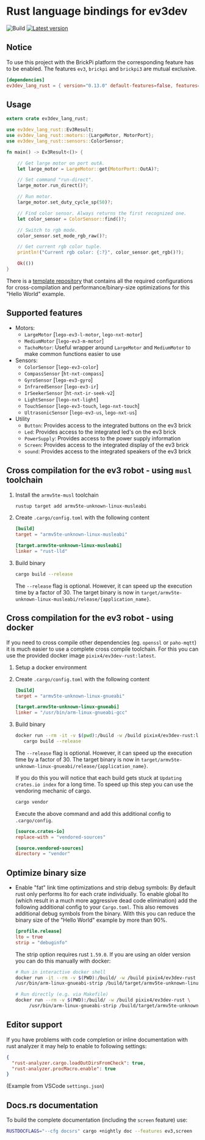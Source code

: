 # Rust language bindings for ev3dev

![Build](https://github.com/pixix4/ev3dev-lang-rust/workflows/Build/badge.svg)
[![Latest version](https://img.shields.io/crates/v/ev3dev-lang-rust.svg)](https://crates.io/crates/ev3dev-lang-rust)

## Notice

To use this project with the BrickPi platform the corresponding feature has to be enabled. The features `ev3`, `brickpi` and `brickpi3` are mutual exclusive.
```toml
[dependencies]
ev3dev_lang_rust = { version="0.13.0" default-features=false, features=["brickpi"] }
```

## Usage

```rust
extern crate ev3dev_lang_rust;

use ev3dev_lang_rust::Ev3Result;
use ev3dev_lang_rust::motors::{LargeMotor, MotorPort};
use ev3dev_lang_rust::sensors::ColorSensor;

fn main() -> Ev3Result<()> {

    // Get large motor on port outA.
    let large_motor = LargeMotor::get(MotorPort::OutA)?;

    // Set command "run-direct".
    large_motor.run_direct()?;

    // Run motor.
    large_motor.set_duty_cycle_sp(50)?;

    // Find color sensor. Always returns the first recognized one.
    let color_sensor = ColorSensor::find()?;

    // Switch to rgb mode.
    color_sensor.set_mode_rgb_raw()?;

    // Get current rgb color tuple.
    println!("Current rgb color: {:?}", color_sensor.get_rgb()?);

    Ok(())
}
```

There is a [template repository](https://github.com/pixix4/ev3dev-lang-rust-template/) that contains all the required configurations for cross-compilation and performance/binary-size optimizations for this "Hello World" example.

## Supported features

- Motors:
  - `LargeMotor` [`lego-ev3-l-motor`, `lego-nxt-motor`]
  - `MediumMotor` [`lego-ev3-m-motor`]
  - `TachoMotor`: Useful wrapper around `LargeMotor` and `MediumMotor` to make common functions easier to use
- Sensors:
  - `ColorSensor` [`lego-ev3-color`]
  - `CompassSensor` [`ht-nxt-compass`]
  - `GyroSensor` [`lego-ev3-gyro`]
  - `InfraredSensor` [`lego-ev3-ir`]
  - `IrSeekerSensor` [`ht-nxt-ir-seek-v2`]
  - `LightSensor` [`lego-nxt-light`]
  - `TouchSensor` [`lego-ev3-touch`, `lego-nxt-touch`]
  - `UltrasonicSensor` [`lego-ev3-us`, `lego-nxt-us`]
- Utility
  - `Button`: Provides access to the integrated buttons on the ev3 brick
  - `Led`: Provides access to the integrated led's on the ev3 brick
  - `PowerSupply`: Provides access to the power supply information
  - `Screen`: Provides access to the integrated display of the ev3 brick
  - `sound`: Provides access to the integrated speakers of the ev3 brick

## Cross compilation for the ev3 robot - using `musl` toolchain

1. Install the `armv5te-musl` toolchain

   ```bash
   rustup target add armv5te-unknown-linux-musleabi
   ```

2. Create `.cargo/config.toml` with the following content

   ```toml
   [build]
   target = "armv5te-unknown-linux-musleabi"

   [target.armv5te-unknown-linux-musleabi]
   linker = "rust-lld"
   ```

3. Build binary

   ```bash
   cargo build --release
   ```

   The `--release` flag is optional. However, it can speed up the execution time by a factor of 30.
   The target binary is now in `target/armv5te-unknown-linux-musleabi/release/{application_name}`.

## Cross compilation for the ev3 robot - using docker

If you need to cross compile other dependencies (eg. `openssl` or `paho-mqtt`) it is much easier to use a complete cross compile toolchain. For this you can use the provided docker image `pixix4/ev3dev-rust:latest`.

1. Setup a docker environment

2. Create `.cargo/config.toml` with the following content

   ```toml
   [build]
   target = "armv5te-unknown-linux-gnueabi"

   [target.armv5te-unknown-linux-gnueabi]
   linker = "/usr/bin/arm-linux-gnueabi-gcc"
   ```

3. Build binary

   ```bash
   docker run --rm -it -v $(pwd):/build -w /build pixix4/ev3dev-rust:latest \
      cargo build --release
   ```

   The `--release` flag is optional. However, it can speed up the execution time by a factor of 30.
   The target binary is now in `target/armv5te-unknown-linux-gnueabi/release/{application_name}`.

   If you do this you will notice that each build gets stuck at `Updating crates.io index` for a long time. To speed up this step you can use the vendoring mechanic of cargo.

   ```bash
   cargo vendor
   ```

   Execute the above command and add this additional config to `.cargo/config`.

   ```toml
   [source.crates-io]
   replace-with = "vendored-sources"

   [source.vendored-sources]
   directory = "vendor"
   ```

## Optimize binary size

- Enable "fat" link time optimizations and strip debug symbols:
  By default rust only performs lto for each crate individually. To enable global lto (which result in a much more aggressive dead code elimination) add the following additional config to your `Cargo.toml`. This also removes additional debug symbols from the binary. With this you can reduce the binary size of the "Hello World" example by more than 90%.

  ```toml
  [profile.release]
  lto = true
  strip = "debuginfo"
  ```

  The strip option requires rust `1.59.0`. If you are using an older version you can do this manually with docker:

  ```bash
  # Run in interactive docker shell
  docker run -it --rm -v $(PWD):/build/ -w /build pixix4/ev3dev-rust
  /usr/bin/arm-linux-gnueabi-strip /build/target/armv5te-unknown-linux-gnueabi/release/{application_name}

  # Run directly (e.g. via Makefile)
  docker run --rm -v $(PWD):/build/ -w /build pixix4/ev3dev-rust \
       /usr/bin/arm-linux-gnueabi-strip /build/target/armv5te-unknown-linux-gnueabi/release/{application_name}
  ```

## Editor support

If you have problems with code completion or inline documentation with rust analyzer it may help to enable to following settings:

```json
{
  "rust-analyzer.cargo.loadOutDirsFromCheck": true,
  "rust-analyzer.procMacro.enable": true
}
```

(Example from VSCode `settings.json`)

## Docs.rs documentation

To build the complete documentation (including the `screen` feature) use:

```bash
RUSTDOCFLAGS="--cfg docsrs" cargo +nightly doc --features ev3,screen
```
